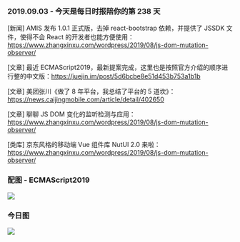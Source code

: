 ### 2019.09.03 - 今天是每日时报陪你的第 238 天

[新闻] AMIS 发布 1.0.1 正式版，去掉 react-bootstrap 依赖，并提供了 JSSDK 文件，使得不会 React 的开发者也能方便使用：<https://www.zhangxinxu.com/wordpress/2019/08/js-dom-mutation-observer/>

[文章] 最近 ECMAScript2019，最新提案完成，这里也是按照官方介绍的顺序进行整的中文版：<https://juejin.im/post/5d6bcbe8e51d453b753a1b1b>

[文章] 美团张川《做了 8 年平台，我总结了平台的 5 道坎》：<https://news.caijingmobile.com/article/detail/402650>

[文章] 聊聊 JS DOM 变化的监听检测与应用：<https://www.zhangxinxu.com/wordpress/2019/08/js-dom-mutation-observer/>

[类库] 京东风格的移动端 Vue 组件库 NutUI 2.0 来啦：<https://www.zhangxinxu.com/wordpress/2019/08/js-dom-mutation-observer/>

### 配图 - ECMAScript2019
![](http://qn.40zhe.com/16ced14784426ab4)


### 今日图
![](http://qn.40zhe.com/16cf67edc592b1a0)
